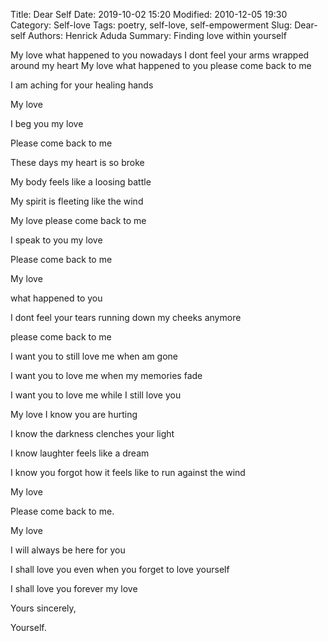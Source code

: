 Title: Dear Self
Date: 2019-10-02 15:20
Modified: 2010-12-05 19:30
Category: Self-love
Tags: poetry, self-love, self-empowerment
Slug: Dear-self
Authors: Henrick Aduda
Summary: Finding love within yourself

My love
what happened to you 
nowadays I dont feel your arms wrapped around my heart
My love 
what happened to you 
please come back to me

I am aching for your healing hands



My love

I beg you my love

Please come back to me

These days my heart is so broke

My body feels like a loosing battle

My spirit is fleeting like the wind

My love please come back to me

I speak to you my love

Please come back to me



My love

what happened to you

I dont feel your tears running down my cheeks anymore

please come back to me

I want you to still love me when am gone

I want you to love me when my memories fade

I want you to love me while I still love you



My love I know you are hurting

I know the darkness clenches your light

I know laughter feels like a dream

I know you forgot how it feels like to run against the wind

My love 

Please come back to me.



My love 

I will always be here for you

I shall love you even when you forget to love yourself

I shall love you forever my love

Yours sincerely,

Yourself.

